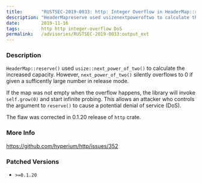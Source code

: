 ```yaml
---
title:       "RUSTSEC-2019-0033: http: Integer Overflow in HeaderMap::reserve() can cause Denial of Service"
description: "HeaderMapreserve used usizenextpoweroftwo to calculate the increased capacity. However, nextpoweroftwo silently overflows to 0 if given a sufficently large number in release mode. If the map was not empty when the overflow happens, the library will invoke self.grow0 and start infinite probing. This allows an attacker who controls the argument to reserve to cause a potential denial of service DoS. The flaw was corrected in 0.1.20 release of http crate."
date:        2019-11-16
tags:        http http integer-overflow DoS
permalink:   /advisories/RUSTSEC-2019-0033:output_ext
---
```


### Description

`HeaderMap::reserve()` used `usize::next_power_of_two()` to calculate the increased capacity.
However, `next_power_of_two()` silently overflows to 0 if given a sufficently large number
in release mode.

If the map was not empty when the overflow happens,
the library will invoke `self.grow(0)` and start infinite probing.
This allows an attacker who controls the argument to `reserve()`
to cause a potential denial of service (DoS).

The flaw was corrected in 0.1.20 release of `http` crate.

### More Info

<https://github.com/hyperium/http/issues/352>

### Patched Versions

- `>=0.1.20`


